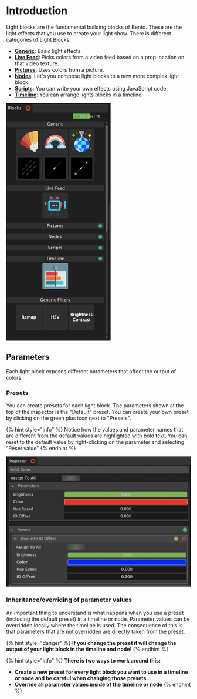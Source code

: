 # Introduction

Light blocks are the fundamental building blocks of Bento. These are the light effects that you use to create your light show. There is different categories of Light Blocks:

* [**Generic**](generic.md): Basic light effects.
* [**Live Feed**](live-feed/): Picks colors from a video feed based on a prop location on that video texture.
* [**Pictures**](pictures.md): Uses colors from a picture.
* [**Nodes**](nodes.md): Let's you compose light blocks to a new more complex light block.
* [**Scripts**](scripts.md): You can write your own effects using JavaScript code.
* [**Timeline**](timeline.md): You can arrange lights blocks in a timeline.

![](../.gitbook/assets/bento-blocks-panel.png)

## Parameters

Each light block exposes different parameters that affect the output of colors.&#x20;

### Presets

You can create presets for each light block. The parameters shown at the top of the inspector is the "Default" preset. You can create your own preset by clicking on the green plus icon next to "Presets".

{% hint style="info" %}
Notice how the values and parameter names that are different from the default values are highlighted with bold text. You can reset to the default value by right-clicking on the parameter and selecting "Reset value"
{% endhint %}

![](../.gitbook/assets/bento-presets.png)

### Inheritance/overriding of parameter values

An important thing to understand is what happens when you use a preset (including the default preset) in a timeline or node. Parameter values can be overridden locally where the timeline is used. The consequence of this is that parameters that are not overridden are directly taken from the preset.&#x20;

{% hint style="danger" %}
**If you change the preset it will change the output of your light block in the timeline and node!**&#x20;
{% endhint %}

{% hint style="info" %}
**There is two ways to work around this:**

* **Create a new preset for every light block you want to use in a timeline or node and be careful when changing those presets.**
* **Override all parameter values inside of the timeline or node**
{% endhint %}

&#x20;
